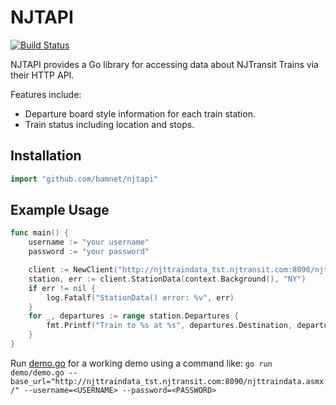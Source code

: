 # NJTAPI

[![Build Status](https://travis-ci.com/bamnet/njtapi.svg?branch=master)](https://travis-ci.com/bamnet/njtapi)

NJTAPI provides a Go library for accessing data about NJTransit Trains via their HTTP API.

Features include:

*  Departure board style information for each train station.
*  Train status including location and stops.

## Installation

```go
import "github.com/bamnet/njtapi"
```

## Example Usage

```go
func main() {
    username := "your username"
	password := "your password"

	client := NewClient("http://njttraindata_tst.njtransit.com:8090/njttraindata.asmx/", username, password)
	station, err := client.StationData(context.Background(), "NY")
	if err != nil {
		log.Fatalf("StationData() error: %v", err)
	}
	for _, departures := range station.Departures {
		fmt.Printf("Train to %s at %s", departures.Destination, departures.ScheduledDepartureDate)
	}
}
```

Run [demo.go](demo/demo.go) for a working demo using a command like:
`go run demo/demo.go --base_url="http://njttraindata_tst.njtransit.com:8090/njttraindata.asmx/" --username=<USERNAME> --password=<PASSWORD>`